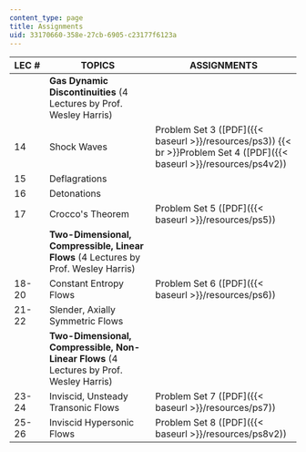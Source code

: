 ```yaml
---
content_type: page
title: Assignments
uid: 33170660-358e-27cb-6905-c23177f6123a
---
```


| LEC # | TOPICS | ASSIGNMENTS |
| --- | --- | --- |
| &nbsp; | **Gas Dynamic Discontinuities** (4 Lectures by Prof. Wesley Harris) | &nbsp; |
| 14 | Shock Waves | Problem Set 3 ([PDF]({{< baseurl >}}/resources/ps3))  {{< br >}}Problem Set 4 ([PDF]({{< baseurl >}}/resources/ps4v2)) |
| 15 | Deflagrations | &nbsp; |
| 16 | Detonations | &nbsp; |
| 17 | Crocco's Theorem | Problem Set 5 ([PDF]({{< baseurl >}}/resources/ps5)) |
| &nbsp; | **Two-Dimensional, Compressible, Linear Flows** (4 Lectures by Prof. Wesley Harris) | &nbsp; |
| 18-20 | Constant Entropy Flows | Problem Set 6 ([PDF]({{< baseurl >}}/resources/ps6)) |
| 21-22 | Slender, Axially Symmetric Flows | &nbsp; |
| &nbsp; | **Two-Dimensional, Compressible, Non-Linear Flows** (4 Lectures by Prof. Wesley Harris) | &nbsp; |
| 23-24 | Inviscid, Unsteady Transonic Flows | Problem Set 7 ([PDF]({{< baseurl >}}/resources/ps7)) |
| 25-26 | Inviscid Hypersonic Flows | Problem Set 8 ([PDF]({{< baseurl >}}/resources/ps8v2))